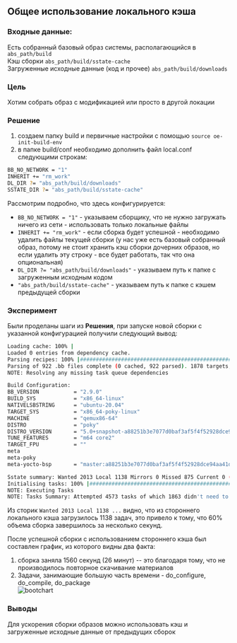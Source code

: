 ## Общее использование локального кэша

### Входные данные:  
Есть собранный базовый образ системы, располагающийся в `abs_path/build`   
Кэш сборки `abs_path/build/sstate-cache`   
Загруженные исходные данные (код и прочее) `abs_path/build/downloads`   

### Цель
Хотим собрать образ с модификацией или просто в другой локации

### Решение
1) создаем папку build и первичные настройки c помощью `source oe-init-build-env`
2) в папке build/conf необходимо дополнить файл local.conf следующими строкам:

``` bash
BB_NO_NETWORK = "1"
INHERIT += "rm_work"
DL_DIR ?= "abs_path/build/downloads"
SSTATE_DIR ?= "abs_path/build/sstate-cache"
```
Рассмотрим подробно, что здесь конфигурируется:
+ `BB_NO_NETWORK = "1"` - указываем сборщику, что не нужно загружать ничего из сети - использовать только локальные файлы
+ `INHERIT += "rm_work"` - если сборка будет успешной - необходимо удалить файлы текущей сборки (у нас уже есть базовый собранный образ, потому не стоит хранить кэш сборки дочерних образов, но если удалить эту строку - все будет работать, так что она опциональная)
+ `DL_DIR ?= "abs_path/build/downloads"` - указываем путь к папке с загруженным исходным кодом
+ `"abs_path/build/sstate-cache"` - указываем путь к папке с кэшем предыдущей сборки

### Эксперимент
Были проделаны шаги из **Решения**, при запуске новой сборки с указанной конфигурацией получили следующий вывод:
```bash
Loading cache: 100% |                                                                                                                                                                                           | ETA:  --:--:--
Loaded 0 entries from dependency cache.
Parsing recipes: 100% |##########################################################################################################################################################################################| Time: 0:00:10
Parsing of 922 .bb files complete (0 cached, 922 parsed). 1878 targets, 47 skipped, 0 masked, 0 errors.
NOTE: Resolving any missing task queue dependencies

Build Configuration:
BB_VERSION           = "2.9.0"
BUILD_SYS            = "x86_64-linux"
NATIVELSBSTRING      = "ubuntu-20.04"
TARGET_SYS           = "x86_64-poky-linux"
MACHINE              = "qemux86-64"
DISTRO               = "poky"
DISTRO_VERSION       = "5.0+snapshot-a88251b3e7077d0baf3af5f4f52928dce94aa41d"
TUNE_FEATURES        = "m64 core2"
TARGET_FPU           = ""
meta                 
meta-poky            
meta-yocto-bsp       = "master:a88251b3e7077d0baf3af5f4f52928dce94aa41d"

Sstate summary: Wanted 2013 Local 1138 Mirrors 0 Missed 875 Current 0 (56% match, 0% complete)################################################################################################                   | ETA:  0:00:00
Initialising tasks: 100% |#######################################################################################################################################################################################| Time: 0:00:01
NOTE: Executing Tasks
NOTE: Tasks Summary: Attempted 4573 tasks of which 1863 didn't need to be rerun and all succeeded.

```


Из сторик `Wanted 2013 Local 1138 ...` видно, что из стороннего локального кэша загрузилось 1138 задач, это привело к тому, что 60% объема сборка завершилось за несколько секунд.

После успешной сборки с использованием стороннего кэша был составлен график, из которого видны два факта:
1) сборка заняла 1560 секунд (26 минут) -- это благодаря тому, что не производилось повторное скачивание материалов
2) Задачи, занимающие большую часть времени - do_configure, do_compile, do_package  
![bootchart](https://github.com/moevm/os_profiling/assets/90711883/477ae24a-15cf-474b-b758-ca1d0eb633ac)


### Выводы
Для ускорения сборки образов можно использовать кэш и загруженные исходные данные от предыдущих сборок 
